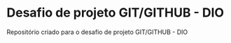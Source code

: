 # Desafio de projeto GIT/GITHUB - DIO
Repositório criado para o desafio de projeto GIT/GITHUB - DIO 
